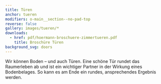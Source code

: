 ```yaml
---
title: Türen
anchor: tueren
modifiers: o-main__section--no-pad-top
reverse: false
gallery: images/tueren/*
downloads:
  - href: pdf/hoermann-broschuere-zimmertueren.pdf
    title: Broschüre Türen
background_svg: doors
---
```

<span class="c-headline c-headline--text-sizing c-headline--inline">Wir können Boden – und auch Türen.</span> Eine schöne Tür rundet das Raumerleben ab und ist ein wichtiger Partner in der Wirkung eines Bodenbelages. So kann es am Ende ein rundes, ansprechendes Ergebnis werden.
